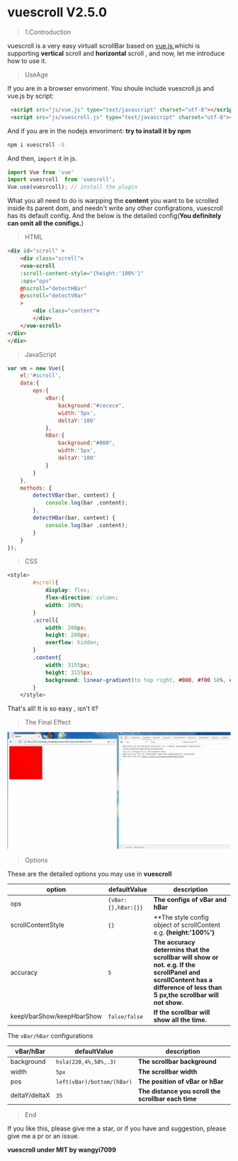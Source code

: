 # vuescroll V2.5.0
> 1.Controduction

vuescroll is a very easy virtuall scrollBar based on [vue.js](https://github.com/vuejs/vue),whichi is supporting **vertical** scroll and **horizontal** scroll ,  and now, let me introduce how to use it.

> UseAge

If you are in a browser envoriment. You shoule include vuescroll.js and vue.js by script:
```html
 <script src="js/vue.js" type="text/javascript" charset="utf-8"></script>
 <script src="js/vuescroll.js" type="text/javascript" charset="utf-8"></script>

```
And if you are in the nodejs envoriment:
**try to install it by npm**
```bash
npm i vuescroll -S
```
And then, `import` it in js. 
```javascript
import Vue from 'vue'
import vuesrcoll  from 'vuesroll';
Vue.use(vuesrcoll); // install the plugin
```
What you all need to do is warpping the **content** you want to be scrolled inside its parent dom, and needn't write any other configrations, vuescroll has its default config. And the below is the detailed config(**You definitely can omit all the conifigs.**)

> HTML
```html
<div id="scroll" >
	<div class="scroll">
	<vue-scroll  
	:scroll-content-style="{height:'100%'}" 
	:ops="ops"
	@hscroll="detectHBar"
	@vscroll="detectVBar"
	>
		<div class="content">
		</div>
	</vue-scroll>
</div>
</div> 
```
>JavaScript
```javascript
var vm = new Vue({
	el:'#scroll',
	data:{
		ops:{
			vBar:{
				background:"#cecece",
				width:'5px',
				deltaY:'100'
			},
			hBar:{
				background:"#000",
				width:'5px',
				deltaY:'100'
			}	
		}
	},
	methods: {
		detectVBar(bar, content) {
			console.log(bar ,content);
		},
		detectHBar(bar, content) {
			console.log(bar ,content);
		}
	}
});
```
> CSS
```css
<style>
		#scroll{
			display: flex;
			flex-direction: column;
			width: 100%;
		}
		.scroll{
			width: 200px;
			height: 200px;
			overflow: hidden;
		}
		.content{
			width: 3155px;
			height: 3155px;
			background: linear-gradient(to top right, #000, #f00 50%, #090);
		}
	</style>
```
That's all! It is so easy , isn't it?
> The Final Effect

![pic](https://github.com/wangyi7099/pictureCdn/blob/master/allPic/others/vuescroll.gif?raw=true)

> Options

These are the detailed options you may use in **vuescroll**

option|defaultValue|description
-----|------------|----
ops|`{vBar:{},hBar:{}}`| **The configs of vBar and hBar**
scrollContentStyle|`{}`| **The style config object of scrollContent e.g. **{height:'100%'}**
accuracy|`5`| **The accuracy determins that the scrollbar will show or not. e.g. If the scrollPanel and scrollContent has a difference of less than 5 px,the scrollbar will not show.**
keepVbarShow/keepHbarShow|`false/false`|**If the scrollbar will show all the time.**

The `vBar/hBar` configurations

vBar/hBar|defaultValue|description
-----|------------|----
background|`hsla(220,4%,58%,.3)`|**The scrollbar background**
width|`5px`|**The scrollbar width**
pos|`left(vBar)/bottom/(hBar)`|**The position of vBar or hBar**
deltaY/deltaX|`35`|**The distance you scroll the scrollbar each time**

> End

If you like this, please give me a star, or if you have and suggestion, please give me a pr or an issue. <br/>

**vuescroll under MIT by wangyi7099**
